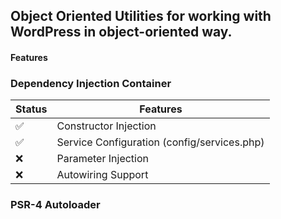## Object Oriented Utilities for working with WordPress in object-oriented way.
#### Features

### Dependency Injection Container

| Status | Features |
|---------|----------|
| ✅ | Constructor Injection |
|✅ | Service Configuration (config/services.php) |
|❌ | Parameter Injection |
|❌ | Autowiring Support |

### PSR-4 Autoloader
